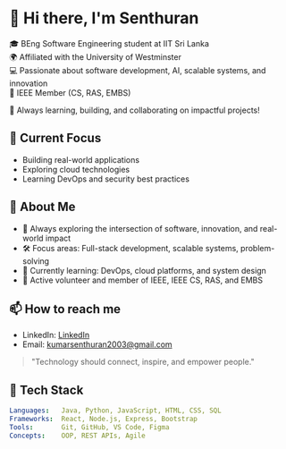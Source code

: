 # 👋 Hi there, I'm Senthuran 

🎓 BEng Software Engineering student at IIT Sri Lanka  
🌍 Affiliated with the University of Westminster   
💻 Passionate about software development, AI, scalable systems, and innovation  
🤝 IEEE Member (CS, RAS, EMBS)

🌟 Always learning, building, and collaborating on impactful projects!

## 🚀 Current Focus
- Building real-world applications
- Exploring cloud technologies
- Learning DevOps and security best practices


## 🚀 About Me

- 🧠 Always exploring the intersection of software, innovation, and real-world impact
- 🛠️ Focus areas: Full-stack development, scalable systems, problem-solving
- 🌱 Currently learning: DevOps, cloud platforms, and system design
- 🤝 Active volunteer and member of IEEE, IEEE CS, RAS, and EMBS


## 📫 How to reach me
- LinkedIn: [LinkedIn](https://www.linkedin.com/in/murugeshkumar-senthuran?lipi=urn%3Ali%3Apage%3Ad_flagship3_profile_view_base_contact_details%3BFCtjabLXRxWRwShSxqEnCw%3D%3D)
- Email: kumarsenthuran2003@gmail.com


> "Technology should connect, inspire, and empower people."

## 🔧 Tech Stack

```yaml
Languages:   Java, Python, JavaScript, HTML, CSS, SQL
Frameworks:  React, Node.js, Express, Bootstrap
Tools:       Git, GitHub, VS Code, Figma
Concepts:    OOP, REST APIs, Agile


